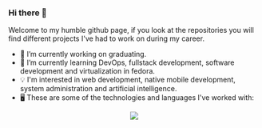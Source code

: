 ### Hi there 👋

Welcome to my humble github page, if you look at the repositories you will find different projects I've had to work on during my career. 

- 🔭 I’m currently working on graduating.
- 🌱 I’m currently learning DevOps, fullstack development, software development and virtualization in fedora.
- 💡 I'm interested in web development, native mobile development, system administration and artificial intelligence.
- 🖥️ These are some of the technologies and languages I've worked with:
  
<p align="center">
  <a href="https://skillicons.dev">
    <img src="https://skillicons.dev/icons?i=redhat,git,github,docker,c,angular,aws,cpp,html,css,tailwind,firebase,java,js,ts,threejs,kotlin,mysql,python,opencv" />
  </a>
</p>

